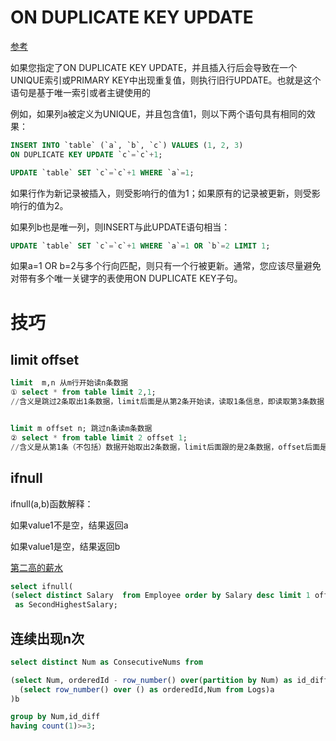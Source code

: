 # ON DUPLICATE KEY UPDATE

[参考](http://blog.sae.sina.com.cn/archives/3491)

如果您指定了ON DUPLICATE KEY UPDATE，并且插入行后会导致在一个UNIQUE索引或PRIMARY KEY中出现重复值，则执行旧行UPDATE。也就是这个语句是基于唯一索引或者主键使用的

例如，如果列a被定义为UNIQUE，并且包含值1，则以下两个语句具有相同的效果：

```sql
INSERT INTO `table` (`a`, `b`, `c`) VALUES (1, 2, 3) 
ON DUPLICATE KEY UPDATE `c`=`c`+1; 

UPDATE `table` SET `c`=`c`+1 WHERE `a`=1;
```

如果行作为新记录被插入，则受影响行的值为1；如果原有的记录被更新，则受影响行的值为2。

如果列b也是唯一列，则INSERT与此UPDATE语句相当：

```sql
UPDATE `table` SET `c`=`c`+1 WHERE `a`=1 OR `b`=2 LIMIT 1;
```

如果a=1 OR b=2与多个行向匹配，则只有一个行被更新。通常，您应该尽量避免对带有多个唯一关键字的表使用ON DUPLICATE KEY子句。

# 技巧

## limit offset

```sql
limit  m,n 从m行开始读n条数据
① select * from table limit 2,1;                 
//含义是跳过2条取出1条数据，limit后面是从第2条开始读，读取1条信息，即读取第3条数据


limit m offset n; 跳过n条读m条数据
② select * from table limit 2 offset 1;      
//含义是从第1条（不包括）数据开始取出2条数据，limit后面跟的是2条数据，offset后面是从第1条开始读取，即读取第2,3条
```

## ifnull

ifnull(a,b)函数解释：

如果value1不是空，结果返回a

如果value1是空，结果返回b

[第二高的薪水](https://leetcode-cn.com/problems/second-highest-salary/)

```sql
select ifnull(
(select distinct Salary  from Employee order by Salary desc limit 1 offset 1), null)
 as SecondHighestSalary;
```

## 连续出现n次

```sql
select distinct Num as ConsecutiveNums from 

(select Num, orderedId - row_number() over(partition by Num) as id_diff from 
  (select row_number() over () as orderedId,Num from Logs)a
)b 

group by Num,id_diff
having count(1)>=3;
```

